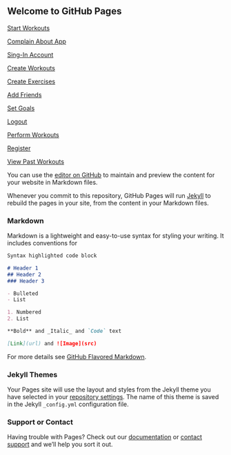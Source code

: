 ## Welcome to GitHub Pages

[Start Workouts](Start-Workouts.html)



[Complain About App](Complain-About-App.html)



[Sing-In Account](Sign-In-Account.html)



[Create Workouts](Create-Workouts.html)



[Create Exercises](Create-Exercises.html)



[Add Friends](Add-Friends.html)



[Set Goals](Set-Goals.html)



[Logout](Logout.html)



[Perform Workouts](Perform-Workouts.html)



[Register](Register.html)



[View Past Workouts](View-Past-Workouts.html)

You can use the [editor on GitHub](https://github.com/BriannaBorgeltGonzales/BeeFit/edit/gh-pages/index.md) to maintain and preview the content for your website in Markdown files.

Whenever you commit to this repository, GitHub Pages will run [Jekyll](https://jekyllrb.com/) to rebuild the pages in your site, from the content in your Markdown files.

### Markdown

Markdown is a lightweight and easy-to-use syntax for styling your writing. It includes conventions for

```markdown
Syntax highlighted code block

# Header 1
## Header 2
### Header 3

- Bulleted
- List

1. Numbered
2. List

**Bold** and _Italic_ and `Code` text

[Link](url) and ![Image](src)
```

For more details see [GitHub Flavored Markdown](https://guides.github.com/features/mastering-markdown/).

### Jekyll Themes

Your Pages site will use the layout and styles from the Jekyll theme you have selected in your [repository settings](https://github.com/BriannaBorgeltGonzales/BeeFit/settings). The name of this theme is saved in the Jekyll `_config.yml` configuration file.

### Support or Contact

Having trouble with Pages? Check out our [documentation](https://docs.github.com/categories/github-pages-basics/) or [contact support](https://support.github.com/contact) and we’ll help you sort it out.
